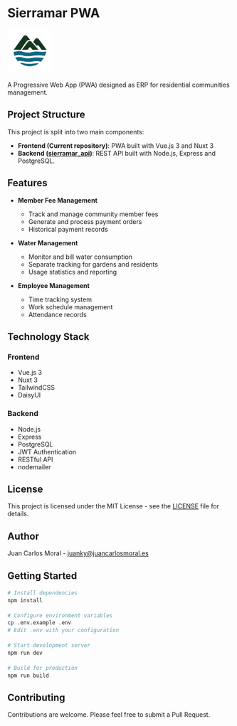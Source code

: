 # Sierramar PWA


<img src="./public/images/logo_sierramar.png" title="Sierramar Logo" alt="Sierramar Logo" width="100" height="100"/>

 A Progressive Web App (PWA) designed as ERP for residential communities management. 



## Project Structure

This project is split into two main components:

- **Frontend (Current repository)**: PWA built with Vue.js 3 and Nuxt 3
- **Backend ([sierramar_api](https://github.com/juankypunk/sierramar_api))**: REST API built with Node.js, Express and PostgreSQL.



## Features

- **Member Fee Management**
  - Track and manage community member fees
  - Generate and process payment orders
  - Historical payment records

- **Water Management**
  - Monitor and bill water consumption
  - Separate tracking for gardens and residents
  - Usage statistics and reporting

- **Employee Management**
  - Time tracking system
  - Work schedule management
  - Attendance records

## Technology Stack

### Frontend
- Vue.js 3
- Nuxt 3
- TailwindCSS
- DaisyUI

### Backend
- Node.js
- Express
- PostgreSQL
- JWT Authentication
- RESTful API
- nodemailer


## License

This project is licensed under the MIT License - see the [LICENSE](LICENSE) file for details.

## Author

Juan Carlos Moral - juanky@juancarlosmoral.es

## Getting Started

```bash
# Install dependencies
npm install

# Configure environment variables
cp .env.example .env
# Edit .env with your configuration

# Start development server
npm run dev

# Build for production
npm run build
```

## Contributing

Contributions are welcome. Please feel free to submit a Pull Request.
